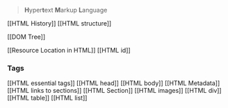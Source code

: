 > **H**yper**t**ext **M**arkup **L**anguage

[[HTML History]]
[[HTML structure]] 


[[DOM Tree]]

[[Resource Location in HTML]]
[[HTML id]]
### Tags
[[HTML essential tags]]
[[HTML head]]
[[HTML body]]
[[HTML Metadata]]
[[HTML links to sections]]
[[HTML Section]]
[[HTML images]]
[[HTML div]]
[[HTML table]]
[[HTML list]]







